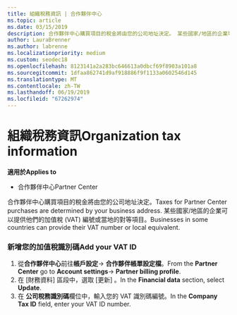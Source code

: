 ```yaml
---
title: 組織稅務資訊 | 合作夥伴中心
ms.topic: article
ms.date: 03/15/2019
description: 合作夥伴中心購買項目的稅金將由您的公司地址決定。 某些國家/地區的企業可以提供他們的加值稅 (VAT) 編號或當地的對等項目。
author: LauraBrenner
ms.author: labrenne
ms.localizationpriority: medium
ms.custom: seodec18
ms.openlocfilehash: 8123141a2a283bc646613a0dbcf69f8903a101a8
ms.sourcegitcommit: 1dfaa862741d9af918886f9f1133a0602546d145
ms.translationtype: MT
ms.contentlocale: zh-TW
ms.lasthandoff: 06/19/2019
ms.locfileid: "67262974"
---
```

# <a name="organization-tax-information"></a><span data-ttu-id="b99ad-104">組織稅務資訊</span><span class="sxs-lookup"><span data-stu-id="b99ad-104">Organization tax information</span></span>

<span data-ttu-id="b99ad-105">**適用於**</span><span class="sxs-lookup"><span data-stu-id="b99ad-105">**Applies to**</span></span>

-  <span data-ttu-id="b99ad-106">合作夥伴中心</span><span class="sxs-lookup"><span data-stu-id="b99ad-106">Partner Center</span></span>

<span data-ttu-id="b99ad-107">合作夥伴中心購買項目的稅金將由您的公司地址決定。</span><span class="sxs-lookup"><span data-stu-id="b99ad-107">Taxes for Partner Center purchases are determined by your business address.</span></span> <span data-ttu-id="b99ad-108">某些國家/地區的企業可以提供他們的加值稅 (VAT) 編號或當地的對等項目。</span><span class="sxs-lookup"><span data-stu-id="b99ad-108">Businesses in some countries can provide their VAT number or local equivalent.</span></span>

### <a name="add-your-vat-id"></a><span data-ttu-id="b99ad-109">新增您的加值稅識別碼</span><span class="sxs-lookup"><span data-stu-id="b99ad-109">Add your VAT ID</span></span>

1.  <span data-ttu-id="b99ad-110">從**合作夥伴中心**前往**帳戶設定**-> **合作夥伴帳單設定檔**。</span><span class="sxs-lookup"><span data-stu-id="b99ad-110">From the **Partner Center** go to **Account settings**-> **Partner billing profile**.</span></span>
2.  <span data-ttu-id="b99ad-111">在 \[財務資料\]  區段中，選取 \[更新\]  。</span><span class="sxs-lookup"><span data-stu-id="b99ad-111">In the **Financial data** section, select **Update**.</span></span>
3.  <span data-ttu-id="b99ad-112">在 **公司稅務識別碼**欄位中，輸入您的 VAT 識別碼編號。</span><span class="sxs-lookup"><span data-stu-id="b99ad-112">In the **Company Tax ID** field, enter your VAT ID number.</span></span>



 



